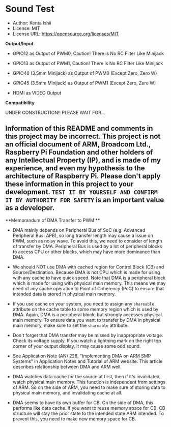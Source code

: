 # Sound Test

* Author: Kenta Ishii
* License: MIT
* License URL: https://opensource.org/licenses/MIT

**Output/Input**

* GPIO12 as Output of PWM0, Caution! There is No RC Filter Like Minijack

* GPIO13 as Output of PWM1, Caution! There is No RC Filter Like Minijack

* GPIO40 (3.5mm Minijack) as Output of PWM0 (Except Zero, Zero W)

* GPIO45 (3.5mm Minijack) as Output of PWM1 (Except Zero, Zero W)

* HDMI as VIDEO Output

**Compatibility**

UNDER CONSTRUCTION!! PLEASE WAIT FOR...

## Information of this README and comments in this project may be incorrect. This project is not an official document of ARM, Broadcom Ltd., Raspberry Pi Foundation and other holders of any Intellectual Property (IP), and is made of my experience, and even my hypothesis to the architecture of Raspberry Pi. Please don't apply these information in this project to your development. `TEST IT BY YOURSELF AND CONFIRM IT BY AUTHORITY FOR SAFETY` is an important value as a developer.

**Memorandum of DMA Transfer to PWM **

* DMA mainly depends on Peripheral Bus of SoC (e.g. Advanced Peripheral Bus: APB), so long transfer length may cause a issue on PWM, such as noisy wave. To avoid this, we need to consider of length of transfer by DMA. Peripheral Bus is used by a lot of peripheral blocks to access CPU or other blocks, which may have more dominance than DMA.

* We should NOT use DMA with cached region for Control Block (CB) and Source/Destination. Because DMA is not CPU which is made for using with any cache to have quick speed. Note that DMA is a peripheral block which is made for using with physical main memory. This means we may need of any cache operation to Point of Coherency (PoC) to ensure that intended data is stored in physical main memory.

* If you use cache on your system, you need to assign any `shareable` attribute on the cache table to some memory region which is used by DMA. Again, DMA is a peripheral block, but strongly accesses physical main memory. To ensure data you want to transfer by DMA in physical main memory, make sure to set the `shareable` attribute.

* Don't forget that DMA transfer may be missed by inappropriate voltage. Check its voltage supply. If you watch a lightning mark on the right top corner of your output display. It may cause some odd sound.

* See Application Note (AN) 228, "Implementing DMA on ARM SMP Systems" in Application Notes and Tutorial of ARM website. This article describes relationship between DMA and ARM well.

* DMA watches data cache for the source at first, then if it's invalidated, watch physical main memory. This function is independent from settings of ARM. So on the side of ARM, you need to make sure of storing data to physical main memory, and invalidating cache at all.

* DMA seems to have its own buffer for CB. On the side of DMA, this performs like data cache. If you want to reuse memory space for CB, CB structure will stay the prior state to the intended state ARM intended. To prevent this, you need to make new memory space for CB.

